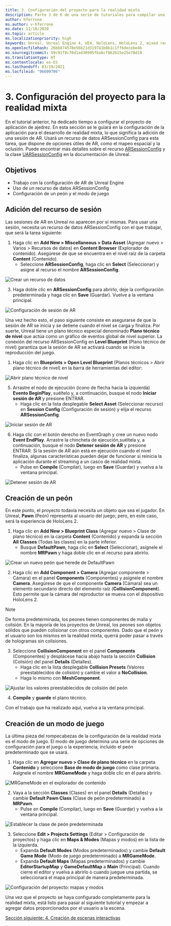 ```yaml
---
title: 3. Configuración del proyecto para la realidad mixta
description: Parte 3 de 6 de una serie de tutoriales para compilar una aplicación de ajedrez con Unreal Engine 4 y el complemento UX Tools de Mixed Reality Toolkit
author: hferrone
ms.author: v-hferrone
ms.date: 11/18/2020
ms.topic: article
ms.localizationpriority: high
keywords: Unreal, Unreal Engine 4, UE4, HoloLens, HoloLens 2, mixed reality, tutorial, getting started, mrtk, uxt, UX Tools, documentation, mixed reality headset, windows mixed reality headset, virtual reality headset
ms.openlocfilehash: 26bb874578e56b21d319741b8b1c1ff6decebe4b
ms.sourcegitcommit: 59c91f8c70d1ad30995fba6cf862615e25e78d10
ms.translationtype: HT
ms.contentlocale: es-ES
ms.lasthandoff: 03/19/2021
ms.locfileid: "96609706"
---
```

# <a name="3-setting-up-your-project-for-mixed-reality"></a>3. Configuración del proyecto para la realidad mixta

En el tutorial anterior, ha dedicado tiempo a configurar el proyecto de aplicación de ajedrez. En esta sección se le guiará en la configuración de la aplicación para el desarrollo de realidad mixta, lo que significa la adición de una sesión de AR. Usará un recurso de datos ARSessionConfig para esta tarea, que dispone de opciones útiles de AR, como el mapeo espacial y la oclusión. Puede encontrar más detalles sobre el recurso [ARSessionConfig](https://docs.unrealengine.com/en-US/PythonAPI/class/ARSessionConfig.html) y la clase [UARSessionConfig](https://docs.unrealengine.com/en-US/API/Runtime/AugmentedReality/UARSessionConfig/index.html) en la documentación de Unreal.

## <a name="objectives"></a>Objetivos

* Trabajo con la configuración de AR de Unreal Engine
* Uso de un recurso de datos ARSessionConfig
* Configuración de un peón y el modo de juego

## <a name="adding-the-session-asset"></a>Adición del recurso de sesión

Las sesiones de AR en Unreal no aparecen por sí mismas. Para usar una sesión, necesita un recurso de datos ARSessionConfig con el que trabajar, que será la tarea siguiente:

1. Haga clic en **Add New > Miscellaneous > Data Asset** (Agregar nuevo > Varios > Recursos de datos) en **Content Browser** (Explorador de contenido). Asegúrese de que se encuentra en el nivel raíz de la carpeta **Content** (Contenido).
    * Seleccione **ARSessionConfig**, haga clic en **Select** (Seleccionar) y asigne al recurso el nombre **ARSessionConfig**.

![Crear un recurso de datos](images/unreal-uxt/3-createasset.PNG)

3. Haga doble clic en **ARSessionConfig** para abrirlo, deje la configuración predeterminada y haga clic en **Save** (Guardar). Vuelve a la ventana principal.

![Configuración de sesión de AR](images/unreal-uxt/3-arsessionconfig.PNG)

Una vez hecho esto, el paso siguiente consiste en asegurarse de que la sesión de AR se inicia y se detiene cuando el nivel se carga y finaliza. Por suerte, Unreal tiene un plano técnico especial denominado **Plano técnico de nivel** que actúa como un gráfico de eventos global de nivel superior. La conexión del recurso ARSessionConfig en **Level Blueprint** (Plano técnico de nivel) garantiza que la sesión de AR se activará cuando se inicie la reproducción del juego.

1. Haga clic en **Blueprints > Open Level Blueprint** (Planos técnicos > Abrir plano técnico de nivel) en la barra de herramientas del editor:

![Abrir plano técnico de nivel](images/unreal-uxt/3-level-blueprint.PNG)

5. Arrastre el nodo de ejecución (icono de flecha hacia la izquierda) **Evento BeginPlay**, suéltelo y, a continuación, busque el nodo **Iniciar sesión de AR** y presione ENTRAR.  
    * Haga clic en la lista desplegable **Select Asset** (Seleccionar recurso) en **Session Config** (Configuración de sesión) y elija el recurso **ARSessionConfig**.

![Iniciar sesión de AR](images/unreal-uxt/3-start-ar-session.PNG)

6. Haga clic con el botón derecho en EventGraph y cree un nuevo nodo **Event EndPlay**. Arrastre la chincheta de ejecución,suéltela y, a continuación, busque el nodo **Detener sesión de AR** y presione ENTRAR. Si la sesión de AR aún está en ejecución cuando el nivel finaliza, algunas características pueden dejar de funcionar si reinicia la aplicación durante el streaming a un casco de realidad mixta.
    * Pulse en **Compile** (Compilar), luego en **Save** (Guardar) y vuelva a la ventana principal.

![Detener sesión de AR](images/unreal-uxt/3-stoparsession.PNG)

## <a name="create-a-pawn"></a>Creación de un peón

En este punto, el proyecto todavía necesita un objeto que sea el jugador. En Unreal, **Pawn** (Peón) representa al usuario del juego; pero, en este caso, será la experiencia de HoloLens 2.

1. Haga clic en **Add New > Blueprint Class** (Agregar nuevo > Clase de plano técnico) en la carpeta **Content** (Contenido) y expanda la sección **All Classes** (Todas las clases) en la parte inferior.
    * Busque **DefaultPawn**, haga clic en **Select** (Seleccionar), asígnele el nombre **MRPawn** y haga doble clic en el recurso para abrirlo.

![Crear un nuevo peón que herede de DefaultPawn](images/unreal-uxt/3-defaultpawn.PNG)

2. Haga clic en **Add Component > Camera**  (Agregar componente > Cámara) en el panel **Components** (Componentes) y asígnele el nombre **Camera**. Asegúrese de que el componente **Camera** (Cámara) sea un elemento secundario directo del elemento raíz (**CollisionComponent**). Esto permite que la cámara del reproductor se mueva con el dispositivo HoloLens 2.

> [!NOTE]
> De forma predeterminada, los peones tienen componentes de malla y colisión. En la mayoría de los proyectos de Unreal, los peones son objetos sólidos que pueden colisionar con otros componentes. Dado que el peón y el usuario son los mismos en la realidad mixta, querrá poder pasar a través de hologramas sin colisiones.

3. Seleccione **CollisionComponent** en el panel **Components** (Componentes) y desplácese hacia abajo hasta la sección **Collision** (Colisión) del panel **Details** (Detalles).
    * Haga clic en la lista desplegable **Collision Presets** (Valores preestablecidos de colisión) y cambie el valor a **NoCollision**.
    * Haga lo mismo con **MeshComponent**.

![Ajustar los valores preestablecidos de colisión del peón](images/unreal-uxt/3-nocollision.PNG)

4. **Compile** y **guarde** el plano técnico.

Con el trabajo que ha realizado aquí, vuelva a la ventana principal.

## <a name="create-a-game-mode"></a>Creación de un modo de juego

La última pieza del rompecabezas de la configuración de la realidad mixta es el modo de juego. El modo de juego determina una serie de opciones de configuración para el juego o la experiencia, incluido el peón predeterminado que se usará.

1.  Haga clic en **Agregar nuevo > Clase de plano técnico** en la carpeta **Contenido** y seleccione **Base de modo de juego** como clase primaria. Asígnele el nombre **MRGameMode** y haga doble clic en él para abrirlo.

![MRGameMode en el explorador de contenido](images/unreal-uxt/3-gamemode.PNG)

2.  Vaya a la sección **Classes** (Clases) en el panel **Details** (Detalles) y cambie **Default Pawn Class** (Clase de peón predeterminado) a **MRPawn**.
    * Pulse en **Compile** (Compilar), luego en **Save** (Guardar) y vuelva a la ventana principal.

![Establecer la clase de peón predeterminada](images/unreal-uxt/3-setpawn.PNG)

3.  Seleccione **Edit > Projects Settings** (Editar > Configuración de proyectos) y haga clic en **Maps & Modes** (Mapas y modos) en la lista de la izquierda.
    * Expanda **Default Modes** (Modos predeterminados) y cambie **Default Game Mode** (Modo de juego predeterminado) a **MRGameMode**.
    * Expanda **Default Maps** (Mapas predeterminados) y cambie **EditorStartupMap** y **GameDefaultMap** a **Main** (Principal). Cuando cierre el editor y vuelva a abrirlo o cuando juegue una partida, se seleccionará el mapa principal de manera predeterminada.

![Configuración del proyecto: mapas y modos](images/unreal-uxt/3-mapsandmodes.PNG)

Una vez que el proyecto se haya configurado completamente para la realidad mixta, está listo para pasar al siguiente tutorial y empezar a agregar datos proporcionados por el usuario a la escena.

[Sección siguiente: 4. Creación de escenas interactivas](unreal-uxt-ch4.md)
